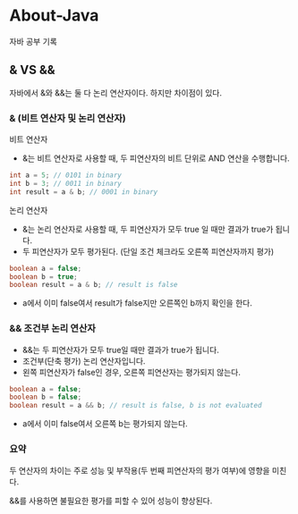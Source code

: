 # About-Java
자바 공부 기록

## & VS && 

자바에서 &와 &&는 둘 다 논리 연산자이다. 하지만 차이점이 있다.

### & (비트 연산자 및 논리 연산자)

비트 연산자 

- &는  비트 연산자로 사용할 때, 두 피연산자의 비트 단위로 AND 연산을 수행합니다.

```java
int a = 5; // 0101 in binary
int b = 3; // 0011 in binary
int result = a & b; // 0001 in binary
```
논리 연산자

- &는 논리 연산자로 사용할 때, 두 피연산자가 모두 true 일 때만 결과가 true가 됩니다.
- 두  피연산자가 모두 평가된다. (단일 조건 체크라도 오른쪽 피연산자까지 평가)

```java
boolean a = false;
boolean b = true;
boolean result = a & b; // result is false
```

- a에서 이미 false여서 result가 false지만 오른쪽인 b까지 확인을 한다.

### && 조건부 논리 연산자

- &&는 두 피연산자가 모두 true일 때만 결과가 true가 됩니다.
- 조건부(단축 평가) 논리 연산자입니다.
- 왼쪽 피연산자가 false인 경우, 오른쪽 피연산자는 평가되지 않는다.

```java
boolean a = false;
boolean b = false;
boolean result = a && b; // result is false, b is not evaluated
```
- a에서 이미 false여서 오른쪽 b는 평가되지 않는다.

### 요약

두 연산자의 차이는 주로 성능 및 부작용(두 번째 피연산자의 평가 여부)에 영향을 미친다.

&&를 사용하면 불필요한 평가를 피할 수 있어 성능이 향상된다.
